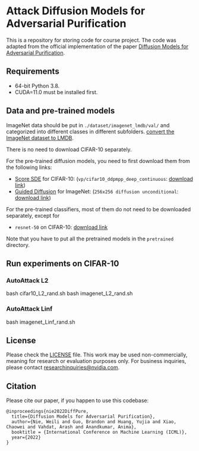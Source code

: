 # Attack Diffusion Models for Adversarial Purification
This is a repository for storing code for course project. The code was adapted from the official implementation of the paper [Diffusion Models for Adversarial Purification](https://github.com/NVlabs/DiffPure).

## Requirements

- 64-bit Python 3.8.
- CUDA=11.0 must be installed first.

## Data and pre-trained models
ImageNet data should be put in `./dataset/imagenet_lmdb/val/` and categorized into different classes in different subfolders.
[convert the ImageNet dataset to LMDB](https://github.com/Lyken17/Efficient-PyTorch/tree/master/tools). 

There is no need to download CIFAR-10 separately.

For the pre-trained diffusion models, you need to first download them from the following links:

- [Score SDE](https://github.com/yang-song/score_sde_pytorch) for
  CIFAR-10: (`vp/cifar10_ddpmpp_deep_continuous`: [download link](https://drive.google.com/file/d/16_-Ahc6ImZV5ClUc0vM5Iivf8OJ1VSif/view?usp=sharing))
- [Guided Diffusion](https://github.com/openai/guided-diffusion) for
  ImageNet: (`256x256 diffusion unconditional`: [download link](https://openaipublic.blob.core.windows.net/diffusion/jul-2021/256x256_diffusion_uncond.pt))


For the pre-trained classifiers, most of them do not need to be downloaded separately, except for

- `resnet-50` on CIFAR-10: [download link](https://drive.google.com/drive/folders/1SEGilIEAnx9OC1JVhmOynreCF3oog7Fi?usp=sharing)

Note that you have to put all the pretrained models in the `pretrained` directory.

## Run experiments on CIFAR-10

### AutoAttack L2

bash cifar10_L2_rand.sh
bash imagenet_L2_rand.sh

### AutoAttack Linf

bash imagenet_Linf_rand.sh

## License

Please check the [LICENSE](LICENSE) file. This work may be used non-commercially, meaning for research or evaluation
purposes only. For business inquiries, please contact
[researchinquiries@nvidia.com](mailto:researchinquiries@nvidia.com).

## Citation

Please cite our paper, if you happen to use this codebase:

```
@inproceedings{nie2022DiffPure,
  title={Diffusion Models for Adversarial Purification},
  author={Nie, Weili and Guo, Brandon and Huang, Yujia and Xiao, Chaowei and Vahdat, Arash and Anandkumar, Anima},
  booktitle = {International Conference on Machine Learning (ICML)},
  year={2022}
}
```

